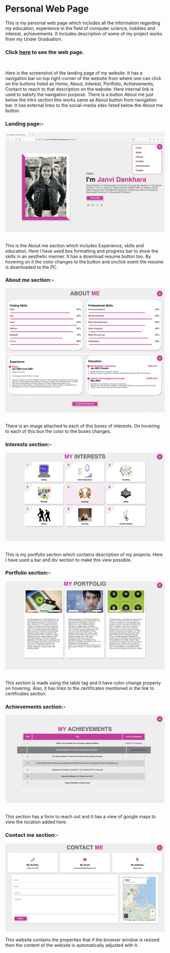 # Personal Web Page
This is my personal web page which includes all the information regarding my education, experience in the field of computer science, hobbies and interest, achievements. It includes description of some of my project works from my Under Graduation.
### Click [here](https://janvi-dankhara.herokuapp.com) to see the web page.
&nbsp;

 Here is the screenshot of the landing page of my website. It has a navigation bar on top right-corner of the website from where one can click on the buttons listed as Home, About, Interest, Portfolio, Achievements, Contact to reach to that description on the website. Here internal link is used to satisfy the navigation purpose. There is a button About me just below the intro section this works same as About button from navigation bar. It has external links to the social-media sites listed below the About me button.
### Landing page:-
![](/readme_images/1.png)
&nbsp;

This is the About me section which includes Experience, skills and education. Here I have used box formatting and progress bar to show the skills in an aesthetic manner. It has a download resume button too. By hovering on it the color changes to the button and onclick event the resume is downloaded to the PC.

### About me section:-
![](/readme_images/2.png)
![](/readme_images/3.png)
&nbsp;

There is an image attached to each of this boxes of interests. On hovering to each of this box the color to the boxes changes.
### Interests section:-
![](/readme_images/4.png)
&nbsp;

This is my portfolio section which contains description of my projects. Here I have used a bar and div section to make this view possible.
### Portfolio section:-
![](/readme_images/5.png)
&nbsp;

This section is made using the table tag and it have color-change property on hovering. Also, it has links to the certificates mentioned in the link to certificates section.
### Achievements section:-
![](/readme_images/6.png)
&nbsp;

This section has a form to reach out and it has a view of google maps to view the location added here.
### Contact me section:-
![](/readme_images/7.png)

This website contains the properties that if the browser window is resized then the content of the website is automatically adjusted with it.
